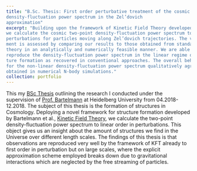 ```yaml
---
title: "B.Sc. Thesis: First order perturbative treatment of the cosmic
density-fluctuation power spectrum in the Zel’dovich
approximation"
excerpt: "Building upon the framework of Kinetic Field Theory developed by Bartelmann et al.,
we calculate the cosmic two-point density-fluctuation power spectrum to first order in
perturbations for particles moving along Zel’dovich trajectories. The validity of our treat-
ment is assessed by comparing our results to those obtained from standard perturbation
theory in an analytically and numerically feasible manner. We are able to accurately
reproduce the density-fluctuation power spectrum in the linear regime of cosmic struc-
ture formation as recovered in conventional approaches. The overall behaviour found
for the non-linear density-fluctuation power spectrum qualitatively agrees with results
obtained in numerical N-body simulations."
collection: portfolio
---
```



This my [BSc Thesis](http://thpreis.github.io/files/Bsc_Thesis_ThimoPreis_digital.pdf) outlining the research I conducted under the supervision of [Prof. Bartelmann](http://www.ita.uni-heidelberg.de/research/bartelmann/) at Heidelberg University
from 04.2018-12.2018. The subject of this thesis is the formation of structures in Cosmology. Deploying a novel framework for structure
formation developed by Bartelmann et al., [Kinetic Field Theory](https://ui.adsabs.harvard.edu/abs/2019AnP...53100446B/abstract), we calculate the two-point density-fluctuation power spectrum to linear order in perturbations.
This object gives us an insight about the amount of structures we find in the Universe over different length scales. The findings of this thesis
is that observations are reproduced very well by the framework of KFT already to first order in perturbation but on large scales, where the explicit
approximation scheme employed breaks down due to gravitational interactions which are neglected by the free streaming of particles.

